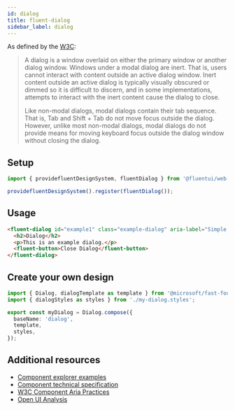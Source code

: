 ```yaml
---
id: dialog
title: fluent-dialog
sidebar_label: dialog
---
```


As defined by the [W3C](https://w3c.github.io/aria-practices/#dialog_modal):

> A dialog is a window overlaid on either the primary window or another dialog window. Windows under a modal dialog are inert. That is, users cannot interact with content outside an active dialog window. Inert content outside an active dialog is typically visually obscured or dimmed so it is difficult to discern, and in some implementations, attempts to interact with the inert content cause the dialog to close.
>
> Like non-modal dialogs, modal dialogs contain their tab sequence. That is, Tab and Shift + Tab do not move focus outside the dialog. However, unlike most non-modal dialogs, modal dialogs do not provide means for moving keyboard focus outside the dialog window without closing the dialog.

## Setup

```ts
import { providefluentDesignSystem, fluentDialog } from '@fluentui/web-components';

providefluentDesignSystem().register(fluentDialog());
```

## Usage

```html
<fluent-dialog id="example1" class="example-dialog" aria-label="Simple modal dialog" modal="true" hidden>
  <h2>Dialog</h2>
  <p>This is an example dialog.</p>
  <fluent-button>Close Dialog</fluent-button>
</fluent-dialog>
```

## Create your own design

```ts
import { Dialog, dialogTemplate as template } from '@microsoft/fast-foundation';
import { dialogStyles as styles } from './my-dialog.styles';

export const myDialog = Dialog.compose({
  baseName: 'dialog',
  template,
  styles,
});
```

## Additional resources

- [Component explorer examples](https://explore.fast.design/components/fast-dialog)
- [Component technical specification](https://github.com/microsoft/fast/blob/master/packages/web-components/fast-foundation/src/dialog/dialog.spec.md)
- [W3C Component Aria Practices](https://w3c.github.io/aria-practices/#dialog_modal)
- [Open UI Analysis](https://open-ui.org/components/dialog.research)
